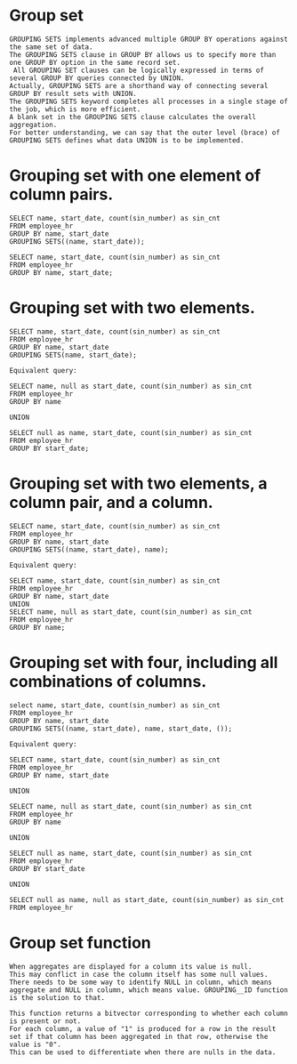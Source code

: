 #   Group set

    GROUPING SETS implements advanced multiple GROUP BY operations against the same set of data.
    The GROUPING SETS clause in GROUP BY allows us to specify more than one GROUP BY option in the same record set.
     All GROUPING SET clauses can be logically expressed in terms of several GROUP BY queries connected by UNION.
    Actually, GROUPING SETS are a shorthand way of connecting several GROUP BY result sets with UNION.
    The GROUPING SETS keyword completes all processes in a single stage of the job, which is more efficient.
    A blank set in the GROUPING SETS clause calculates the overall aggregation.
    For better understanding, we can say that the outer level (brace) of GROUPING SETS defines what data UNION is to be implemented.

#   Grouping set with one element of column pairs.
    
    SELECT name, start_date, count(sin_number) as sin_cnt
    FROM employee_hr
    GROUP BY name, start_date
    GROUPING SETS((name, start_date));
    
    SELECT name, start_date, count(sin_number) as sin_cnt
    FROM employee_hr
    GROUP BY name, start_date;

#   Grouping set with two elements.

    SELECT name, start_date, count(sin_number) as sin_cnt
    FROM employee_hr
    GROUP BY name, start_date
    GROUPING SETS(name, start_date);

    Equivalent query:

    SELECT name, null as start_date, count(sin_number) as sin_cnt
    FROM employee_hr
    GROUP BY name

    UNION

    SELECT null as name, start_date, count(sin_number) as sin_cnt
    FROM employee_hr
    GROUP BY start_date;

#   Grouping set with two elements, a column pair, and a column.

    SELECT name, start_date, count(sin_number) as sin_cnt
    FROM employee_hr
    GROUP BY name, start_date
    GROUPING SETS((name, start_date), name);

    Equivalent query:

    SELECT name, start_date, count(sin_number) as sin_cnt
    FROM employee_hr
    GROUP BY name, start_date
    UNION 
    SELECT name, null as start_date, count(sin_number) as sin_cnt
    FROM employee_hr
    GROUP BY name;



#   Grouping set with four, including all combinations of columns.

    select name, start_date, count(sin_number) as sin_cnt
    FROM employee_hr
    GROUP BY name, start_date
    GROUPING SETS((name, start_date), name, start_date, ());

    Equivalent query:

    SELECT name, start_date, count(sin_number) as sin_cnt
    FROM employee_hr
    GROUP BY name, start_date

    UNION 

    SELECT name, null as start_date, count(sin_number) as sin_cnt
    FROM employee_hr
    GROUP BY name

    UNION 

    SELECT null as name, start_date, count(sin_number) as sin_cnt
    FROM employee_hr
    GROUP BY start_date

    UNION 

    SELECT null as name, null as start_date, count(sin_number) as sin_cnt
    FROM employee_hr

#   Group set function
    When aggregates are displayed for a column its value is null.
    This may conflict in case the column itself has some null values.
    There needs to be some way to identify NULL in column, which means aggregate and NULL in column, which means value. GROUPING__ID function is the solution to that.

    This function returns a bitvector corresponding to whether each column is present or not.
    For each column, a value of "1" is produced for a row in the result set if that column has been aggregated in that row, otherwise the value is "0".
    This can be used to differentiate when there are nulls in the data.




